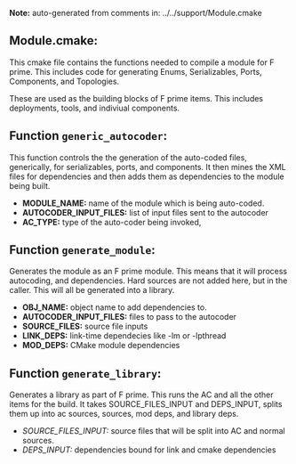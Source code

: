 **Note:** auto-generated from comments in: ../../support/Module.cmake

## Module.cmake:

This cmake file contains the functions needed to compile a module for F prime. This
includes code for generating Enums, Serializables, Ports, Components, and Topologies.

These are used as the building blocks of F prime items. This includes deployments,
tools, and indiviual components.


## Function `generic_autocoder`:

This function controls the the generation of the auto-coded files, generically, for serializables, ports,
and components. It then mines the XML files for dependencies and then adds them as dependencies to the
module being built.

- **MODULE_NAME:** name of the module which is being auto-coded.
- **AUTOCODER_INPUT_FILES:** list of input files sent to the autocoder
- **AC_TYPE:** type of the auto-coder being invoked,



## Function `generate_module`:

Generates the module as an F prime module. This means that it will process autocoding,
and dependencies. Hard sources are not added here, but in the caller. This will all be
generated into a library.

- **OBJ_NAME:** object name to add dependencies to.
- **AUTOCODER_INPUT_FILES:** files to pass to the autocoder
- **SOURCE_FILES:** source file inputs
- **LINK_DEPS:** link-time dependecies like -lm or -lpthread
- **MOD_DEPS:** CMake module dependencies



## Function `generate_library`:

Generates a library as part of F prime. This runs the AC and all the other items for the build.
It takes SOURCE_FILES_INPUT and DEPS_INPUT, splits them up into ac sources, sources, mod deps,
and library deps.

- *SOURCE_FILES_INPUT:* source files that will be split into AC and normal sources.
- *DEPS_INPUT:* dependencies bound for link and cmake dependencies



